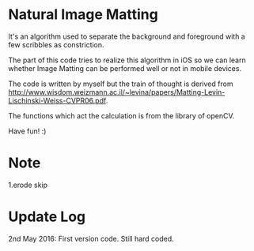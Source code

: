 # Natural Image Matting

It's an algorithm used to separate the background and foreground with a few scribbles as constriction.

The part of this code tries to realize this algorithm in iOS so we can learn whether Image Matting can be performed well or not in mobile devices.

The code is written by myself but the train of thought is derived from http://www.wisdom.weizmann.ac.il/~levina/papers/Matting-Levin-Lischinski-Weiss-CVPR06.pdf. 

The functions which act the calculation is from the library of openCV.

Have fun! :)

# Note 
1.erode skip

# Update Log

2nd May 2016: First version code. Still hard coded.  